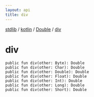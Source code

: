 ```yaml
---
layout: api
title: div
---
```

[stdlib](../../index.html) / [kotlin](../index.html) / [Double](index.html) / [div](div.html)

# div

```
public fun div(other: Byte): Double
public fun div(other: Char): Double
public fun div(other: Double): Double
public fun div(other: Float): Double
public fun div(other: Int): Double
public fun div(other: Long): Double
public fun div(other: Short): Double
```
